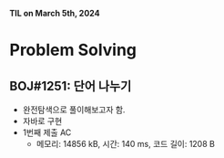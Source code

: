 **TIL on March 5th, 2024**

# Problem Solving
## BOJ#1251: 단어 나누기
* 완전탐색으로 풀이해보고자 함.
* 자바로 구현
* 1번째 제출 AC
    - 메모리: 14856 kB, 시간: 140 ms, 코드 길이: 1208 B

